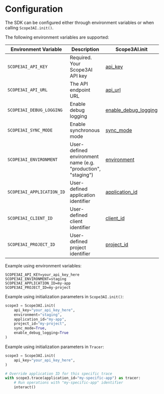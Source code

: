 # Configuration

The SDK can be configured either through environment variables or when calling `Scope3AI.init()`.

The following environment variables are supported:

| Environment Variable | Description | Scope3AI.init | Tracer |
|---------------------|-------------|---------------|--------------|
| `SCOPE3AI_API_KEY` | Required. Your Scope3AI API key | [api_key](/scope3ai/#scope3ai.lib.Scope3AI.init) | |
| `SCOPE3AI_API_URL` | The API endpoint URL | [api_url](/scope3ai/#scope3ai.lib.Scope3AI.init) | |
| `SCOPE3AI_DEBUG_LOGGING` | Enable debug logging | [enable_debug_logging](/scope3ai/#scope3ai.lib.Scope3AI.init) | |
| `SCOPE3AI_SYNC_MODE` | Enable synchronous mode | [sync_mode](/scope3ai/#scope3ai.lib.Scope3AI.init) | |
| `SCOPE3AI_ENVIRONMENT` | User-defined environment name (e.g. "production", "staging") | [environment](/scope3ai/#scope3ai.lib.Scope3AI.init) | |
| `SCOPE3AI_APPLICATION_ID` | User-defined application identifier | [application_id](/scope3ai/#scope3ai.lib.Scope3AI.init) | [application_id](/tracer/#scope3ai.api.tracer.Tracer) |
| `SCOPE3AI_CLIENT_ID` | User-defined client identifier | [client_id](/scope3ai/#scope3ai.lib.Scope3AI.init) | [client_id](/tracer/#scope3ai.api.tracer.Tracer) |
| `SCOPE3AI_PROJECT_ID` | User-defined project identifier | [project_id](/scope3ai/#scope3ai.lib.Scope3AI.init) | [project_id](/tracer/#scope3ai.api.tracer.Tracer) |

Example using environment variables:

```env
SCOPE3AI_API_KEY=your_api_key_here
SCOPE3AI_ENVIRONMENT=staging
SCOPE3AI_APPLICATION_ID=my-app
SCOPE3AI_PROJECT_ID=my-project
```

Example using initialization parameters in `Scope3AI.init()`:

```python
scope3 = Scope3AI.init(
    api_key="your_api_key_here",
    environment="staging",
    application_id="my-app",
    project_id="my-project",
    sync_mode=True,
    enable_debug_logging=True
)
```

Example using initialization parameters in `Tracer`:

```python
scope3 = Scope3AI.init(
    api_key="your_api_key_here",
)

# Override application ID for this specific trace
with scope3.trace(application_id="my-specific-app") as tracer:
    # Run operations with "my-specific-app" identifier
    interact()
```
